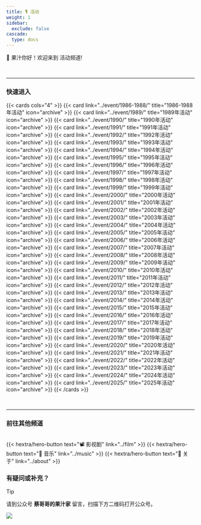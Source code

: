 ```yaml
---
title: 🎙️ 活动
weight: 1
sidebar:
  exclude: false
cascade:
  type: docs
---
```


🧃 果汁你好！欢迎来到 活动频道!

<!--more-->

<br>
<hr>

### 快速进入

{{< cards cols="4" >}}
  {{< card link="../event/1986-1988/" title="1986-1988年活动" icon="archive" >}}
  {{< card link="../event/1989/" title="1989年活动" icon="archive" >}}
  {{< card link="../event/1990/" title="1990年活动" icon="archive" >}}
  {{< card link="../event/1991/" title="1991年活动" icon="archive" >}}
  {{< card link="../event/1992/" title="1992年活动" icon="archive" >}}
  {{< card link="../event/1993/" title="1993年活动" icon="archive" >}}
  {{< card link="../event/1994/" title="1994年活动" icon="archive" >}}
  {{< card link="../event/1995/" title="1995年活动" icon="archive" >}}
  {{< card link="../event/1996/" title="1996年活动" icon="archive" >}}
  {{< card link="../event/1997/" title="1997年活动" icon="archive" >}}
  {{< card link="../event/1998/" title="1998年活动" icon="archive" >}}
  {{< card link="../event/1999/" title="1999年活动" icon="archive" >}}
  {{< card link="../event/2000/" title="2000年活动" icon="archive" >}}
  {{< card link="../event/2001/" title="2001年活动" icon="archive" >}}
  {{< card link="../event/2002/" title="2002年活动" icon="archive" >}}
  {{< card link="../event/2003/" title="2003年活动" icon="archive" >}}
  {{< card link="../event/2004/" title="2004年活动" icon="archive" >}}
  {{< card link="../event/2005/" title="2005年活动" icon="archive" >}}
  {{< card link="../event/2006/" title="2006年活动" icon="archive" >}}
  {{< card link="../event/2007/" title="2007年活动" icon="archive" >}}
  {{< card link="../event/2008/" title="2008年活动" icon="archive" >}}
  {{< card link="../event/2009/" title="2009年活动" icon="archive" >}}
  {{< card link="../event/2010/" title="2010年活动" icon="archive" >}}
  {{< card link="../event/2011/" title="2011年活动" icon="archive" >}}
  {{< card link="../event/2012/" title="2012年活动" icon="archive" >}}
  {{< card link="../event/2013/" title="2013年活动" icon="archive" >}}
  {{< card link="../event/2014/" title="2014年活动" icon="archive" >}}
  {{< card link="../event/2015/" title="2015年活动" icon="archive" >}}
  {{< card link="../event/2016/" title="2016年活动" icon="archive" >}}
  {{< card link="../event/2017/" title="2017年活动" icon="archive" >}}
  {{< card link="../event/2018/" title="2018年活动" icon="archive" >}}
  {{< card link="../event/2019/" title="2019年活动" icon="archive" >}}
  {{< card link="../event/2020/" title="2020年活动" icon="archive" >}}
  {{< card link="../event/2021/" title="2021年活动" icon="archive" >}}
  {{< card link="../event/2022/" title="2022年活动" icon="archive" >}}
  {{< card link="../event/2023/" title="2023年活动" icon="archive" >}}
  {{< card link="../event/2024/" title="2024年活动" icon="archive" >}}
  {{< card link="../event/2025/" title="2025年活动" icon="archive" >}}
{{< /cards >}}

<br>
<hr>

### 前往其他频道
<br>
<!-- {{< hextra/hero-button text="📺 电视节目" link="../show" >}} -->
{{< hextra/hero-button text="📽️ 影视剧" link="../film" >}}
{{< hextra/hero-button text="🎻 音乐" link="../music" >}}
<!-- {{< hextra/hero-button text="📚 文章" link="../article" >}} -->
{{< hextra/hero-button text="👋 关于" link="../about" >}}

### 有疑问或补充？

> [!TIP]
> 请到公众号  **蔡哥哥的果汁家**  留言，扫描下方二维码打开公众号。

![](../qrcode.jpg)
